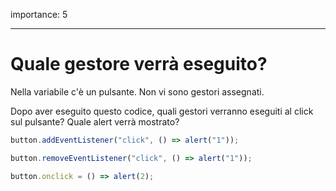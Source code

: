 importance: 5

---

# Quale gestore verrà eseguito?

Nella variabile c'è un pulsante. Non vi sono gestori assegnati.

Dopo aver eseguito questo codice, quali gestori verranno eseguiti al click sul pulsante? Quale alert verrà mostrato?

```js no-beautify
button.addEventListener("click", () => alert("1"));

button.removeEventListener("click", () => alert("1"));

button.onclick = () => alert(2);
```
